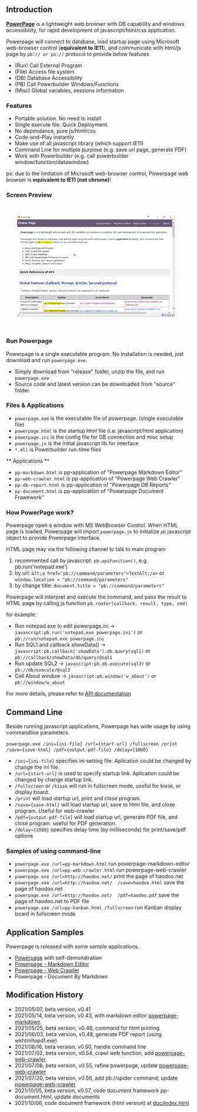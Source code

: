 ## Introduction

[**PowerPage**](https://github.com/casualwriter/powerpage) is a lightweight web browser with DB capability 
and windows accessibility, for rapid development of javascript/html/css application.

Powerpage will connect to database, load startup page using Microsoft web-browser control (**equivalent to IE11**), 
and communicate with html/js page by ``pb:// or ps://`` protocol to provide below features

* (Run) Call External Program 
* (File) Access file system 
* (DB) Database Accessibility
* (PB) Call Powerbuilder Windows/Functions 
* (Misc) Global variables, sessions information 

### Features

* Portable solution. No need to install
* Single execute file. Quick Deployment.
* No dependance, pure js/html/css
* Code-and-Play instantly 
* Make use of all javascript library (which support IE11)
* Command Line for multiple purpose (e.g. save url page, generate PDF)
* Work with Powerbuilder (e.g. call powerbuilder window/function/datawindow)

ps: due to the limitation of Microsoft web-browser control, Powerpage web browser is **equivalent to IE11 (not chrome)**!


### Screen Preview

 <img alt="poerpage screen preview" src="powerpage.gif" style="width:85%; padding:30px">


### Run Powerpage

Powerpage is a single executable program. No installation is needed, just download and run ``powerpage.exe``.

* Simply download from "release" folder, unzip the file, and run ``powerpage.exe``
* Source code and latest version can be downloaded from "source" folder. 

### Files & Applications

* ``powerpage.exe`` is the executable file of powerpage. (single executable file)
* ``powerpage.html`` is the startup html file (i.e. javascript/html application)
* ``powerpage.ini`` is the config file for DB connection and misc setup
* ``powerpage.js`` is the initial javascript lib for interface
* ``*.dll`` is Powerbuilder run-time files

** Applications **

* ``pp-markdown.html`` is pp-application of "Powerpage Markdown Editor"
* ``pp-web-crawler.html`` is pp-application of "Powerpage Web Crawler"
* ``pp-db-report.html`` is pp-application of "Powerpage DB Reports"
* ``pp-document.html`` is pp-application of "Powerpage Document Frawework"


### How PowerPage work?

Powerpage open a window with MS WebBrowser Control. When HTML page is loaded, Powerpage will import ``powerpage.js`` 
to initialize ``pb`` javascript object to provide Powerpage interface.

HTML page may via the following channel to talk to main program

1. recommented call by javascript: ``pb.apiFunction()``, e.g. pb.run('notepad.exe')
2. by url: ``&lt;a href="pb://command/parameters">Text&lt;/a>`` or ``window.location = "pb://command/parameters"``
3. by change title: ``document.title = "pb://command/parameters"``

Powerpage will interpret and execute the command, and pass the result to HTML page by calling js function ``pb.router(callback, result, type, cmd)``

for example:

* Run notepad.exe to edit powerpage.ini -> ``javascript:pb.run('notepad.exe powerpage.ini')`` or ``pb://run/notepad.exe powerpage.ini``
* Run SQL1 and callback showData() -> ``javascript:pb.callback('showData').db.query(sql1)`` or ``pb://callback/showData/db/query/@sql1``  
* Run update SQL2 -> ``javascript:pb.db.execute(sql3)`` or ``pb://db/execute/@sql3``
* Call About window -> ``javascript:pb.window('w_about')`` or ``pb://window/w_about`` 

For more details, please refer to [API documentation](interface.md)

  
## Command Line

Beside running javascript applications, Powerpage has wide usage by using commandline parameters.

~~~
powerpage.exe /ini={ini-file} /url={start-url} /fullscreen /print /save={save-html} /pdf={output-pdf-file} /delay={1000}
~~~

* ``/ini={ini-file}`` specifies ini setting file. Aplication could be changed by change the ini file.
* ``/url={start-url}`` is used to specify startup link. Aplication could be changed by change startup link. 
* ``/fullscreen`` or ``/kiosk`` will run in fullscreen mode, useful for kiosk, or display board.
* ``/print`` will load startup url, print and close program.
* ``/save={save-html}`` will load startup url, save to html file, and close program. Useful for web-crawler
* ``/pdf={output-pdf-file}`` will load startup url, generate PDF file, and close program. useful for PDF generation.
* ``/delay={1000}`` specifies delay time (by milliseconds) for print/save/pdf options 

### Samples of using command-line

* ``powerpage.exe /url=pp-markdown.html`` run powerpage-markdown-editor
* ``powerpage.exe /url=pp-web-crawler.html`` run powerpage-web-crawler
* ``powerpage.exe /url=http://haodoo.net/`` print the page of haodoo.net
* ``powerpage.exe /url=http://haodoo.net/  /save=haodoo.html`` save the page of haodoo.net
* ``powerpage.exe /url=http://haodoo.net/  /pdf=haodoo.pdf`` save the page of haodoo.net to PDF file
* ``powerpage.exe /url=pp-kanban.html /fullscreen`` run Kanban display board in fullscreen mode
 
 
## Application Samples

Powerpage is released with some sample applications.

* [Powerpage](https://github.com/casualwriter/powerpage) with self-demonstration
* [Powerpage - Markdown Editor](https://github.com/casualwriter/powerpage-markdown) 
* [Powerpage - Web Crawler](https://github.com/casualwriter/powerpage-web-crawler) 
* Powerpage - Document By Markdown 
 
 
## Modification History

* 2021/05/07, beta version, v0.41 
* 2021/05/14, beta version, v0.43, with markdown editor [powerpage-markdown](https://github.com/casualwriter/powerpage-markdown)
* 2021/05/25, beta version, v0.46, command for html printing
* 2021/06/03, beta version, v0.48, generate PDF report (using wkhtmltopdf.exe)
* 2021/06/16, beta version, v0.50, handle command line
* 2021/07/02, beta version, v0.54, crawl web function, add [powerpage-web-crawler](https://github.com/casualwriter/powerpage-web-crawler)
* 2021/07/08, beta version, v0.55, refine powerpage, update [powerpage-web-crawler](https://github.com/casualwriter/powerpage-web-crawler)
* 2021/07/20, beta version, v0.56, add pb://spider command; update [powerpage-web-crawler](https://github.com/casualwriter/powerpage-web-crawler)
* 2021/10/05, beta version, v0.57, code document framework pp-document.html, update documents
* 2021/10/06, code document framework (html version) at [doc/index.html](https://github.com/casualwriter/powerpage/blob/main/source/doc/index.html)


